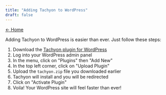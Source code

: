```yaml
---
title: "Adding Tachyon to WordPress"
draft: false
---
```


[← Home](/#using-tachyon)

Adding Tachyon to WordPress is easier than ever. Just follow these steps:

1. Download the [Tachyon plugin for WordPress](https://raw.githubusercontent.com/weebney/tachyon/main/wordpress/tachyon.zip)
2. Log into your WordPress admin panel
3. In the menu, click on "Plugins" then "Add New"
4. In the top left corner, click on "Upload Plugin"
5. Upload the `tachyon.zip` file you downloaded earlier
6. Tachyon will install and you will be redirected
7. Click on "Activate Plugin"
8. Voila! Your WordPress site will feel faster than ever!
